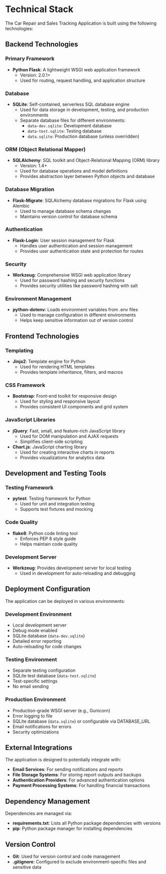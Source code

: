 # Technical Stack

The Car Repair and Sales Tracking Application is built using the following technologies:

## Backend Technologies

### Primary Framework
- **Python Flask**: A lightweight WSGI web application framework
  - Version: 2.0.1+
  - Used for routing, request handling, and application structure

### Database
- **SQLite**: Self-contained, serverless SQL database engine
  - Used for data storage in development, testing, and production environments
  - Separate database files for different environments:
    - `data-dev.sqlite`: Development database
    - `data-test.sqlite`: Testing database
    - `data.sqlite`: Production database (unless overridden)

### ORM (Object Relational Mapper)
- **SQLAlchemy**: SQL toolkit and Object-Relational Mapping (ORM) library
  - Version: 1.4+
  - Used for database operations and model definitions
  - Provides abstraction layer between Python objects and database

### Database Migration
- **Flask-Migrate**: SQLAlchemy database migrations for Flask using Alembic
  - Used to manage database schema changes
  - Maintains version control for database schema

### Authentication
- **Flask-Login**: User session management for Flask
  - Handles user authentication and session management
  - Provides user authentication state and protection for routes

### Security
- **Werkzeug**: Comprehensive WSGI web application library
  - Used for password hashing and security functions
  - Provides security utilities like password hashing with salt

### Environment Management
- **python-dotenv**: Loads environment variables from .env files
  - Used to manage configuration in different environments
  - Helps keep sensitive information out of version control

## Frontend Technologies

### Templating
- **Jinja2**: Template engine for Python
  - Used for rendering HTML templates
  - Provides template inheritance, filters, and macros

### CSS Framework
- **Bootstrap**: Front-end toolkit for responsive design
  - Used for styling and responsive layout
  - Provides consistent UI components and grid system

### JavaScript Libraries
- **jQuery**: Fast, small, and feature-rich JavaScript library
  - Used for DOM manipulation and AJAX requests
  - Simplifies client-side scripting
- **Chart.js**: JavaScript charting library
  - Used for creating interactive charts in reports
  - Provides visualizations for analytics data

## Development and Testing Tools

### Testing Framework
- **pytest**: Testing framework for Python
  - Used for unit and integration testing
  - Supports test fixtures and mocking

### Code Quality
- **flake8**: Python code linting tool
  - Enforces PEP 8 style guide
  - Helps maintain code quality

### Development Server
- **Werkzeug**: Provides development server for local testing
  - Used in development for auto-reloading and debugging

## Deployment Configuration

The application can be deployed in various environments:

### Development Environment
- Local development server
- Debug mode enabled
- SQLite database (`data-dev.sqlite`)
- Detailed error reporting
- Auto-reloading for code changes

### Testing Environment
- Separate testing configuration
- SQLite test database (`data-test.sqlite`)
- Test-specific settings
- No email sending

### Production Environment
- Production-grade WSGI server (e.g., Gunicorn)
- Error logging to file
- SQLite database (`data.sqlite`) or configurable via DATABASE_URL
- Email notifications for errors
- Security optimizations

## External Integrations

The application is designed to potentially integrate with:

- **Email Services**: For sending notifications and reports
- **File Storage Systems**: For storing report outputs and backups
- **Authentication Providers**: For advanced authentication options
- **Payment Processing Systems**: For handling financial transactions

## Dependency Management

Dependencies are managed via:

- **requirements.txt**: Lists all Python package dependencies with versions
- **pip**: Python package manager for installing dependencies

## Version Control

- **Git**: Used for version control and code management
- **.gitignore**: Configured to exclude environment-specific files and sensitive data 